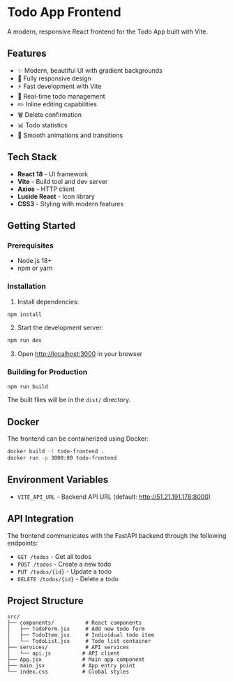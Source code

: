 # Todo App Frontend

A modern, responsive React frontend for the Todo App built with Vite.

## Features

- ✨ Modern, beautiful UI with gradient backgrounds
- 📱 Fully responsive design
- ⚡ Fast development with Vite
- 🎯 Real-time todo management
- ✏️ Inline editing capabilities
- 🗑️ Delete confirmation
- 📊 Todo statistics
- 🎨 Smooth animations and transitions

## Tech Stack

- **React 18** - UI framework
- **Vite** - Build tool and dev server
- **Axios** - HTTP client
- **Lucide React** - Icon library
- **CSS3** - Styling with modern features

## Getting Started

### Prerequisites

- Node.js 18+ 
- npm or yarn

### Installation

1. Install dependencies:
```bash
npm install
```

2. Start the development server:
```bash
npm run dev
```

3. Open [http://localhost:3000](http://localhost:3000) in your browser

### Building for Production

```bash
npm run build
```

The built files will be in the `dist/` directory.

## Docker

The frontend can be containerized using Docker:

```bash
docker build -t todo-frontend .
docker run -p 3000:80 todo-frontend
```

## Environment Variables

- `VITE_API_URL` - Backend API URL (default: http://51.21.191.178:8000)

## API Integration

The frontend communicates with the FastAPI backend through the following endpoints:

- `GET /todos` - Get all todos
- `POST /todos` - Create a new todo
- `PUT /todos/{id}` - Update a todo
- `DELETE /todos/{id}` - Delete a todo

## Project Structure

```
src/
├── components/          # React components
│   ├── TodoForm.jsx     # Add new todo form
│   ├── TodoItem.jsx     # Individual todo item
│   └── TodoList.jsx     # Todo list container
├── services/            # API services
│   └── api.js          # API client
├── App.jsx             # Main app component
├── main.jsx            # App entry point
└── index.css           # Global styles
```
